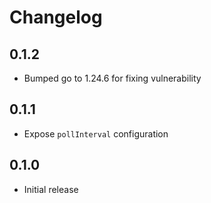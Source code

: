 # Changelog

## 0.1.2
* Bumped go to 1.24.6 for fixing vulnerability

## 0.1.1
* Expose `pollInterval` configuration

## 0.1.0
* Initial release
